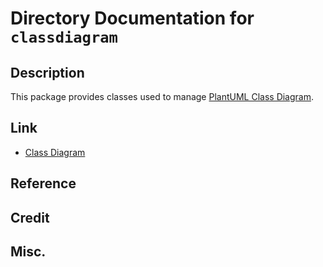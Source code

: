 # Directory Documentation for `classdiagram`

## Description
This package provides classes used to manage [PlantUML Class Diagram](https://plantuml.com/class-diagram).

## Link
- [Class Diagram](https://plantuml.com/class-diagram)

## Reference

## Credit

## Misc.

